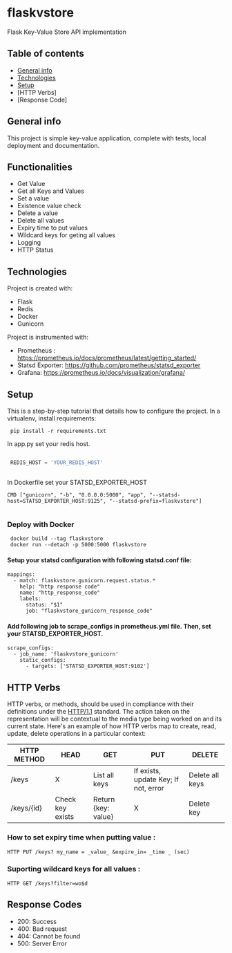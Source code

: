 # flaskvstore
Flask Key-Value Store API implementation


## Table of contents
* [General info](#general-info)
* [Technologies](#technologies)
* [Setup](#setup)
* [HTTP Verbs]
* [Response Code]

## General info
This project is simple key-value application, complete with tests, local deployment and documentation.


## Functionalities
  * Get Value
  * Get all Keys and Values
  * Set a value
  * Existence value check
  * Delete a value
  * Delete all values
  * Expiry time to put values
  * Wildcard keys for geting all values
  * Logging
  * HTTP Status
	
## Technologies
Project is created with:
* Flask
* Redis
* Docker
* Gunicorn

Project is instrumented with:
- Prometheus : https://prometheus.io/docs/prometheus/latest/getting_started/
- Statsd Exporter: https://github.com/prometheus/statsd_exporter
- Grafana: https://prometheus.io/docs/visualization/grafana/
	
## Setup
This is a step-by-step tutorial that details how to configure the project.
In a virtualenv, install requirements:

```
 pip install -r requirements.txt
```

In app.py set your redis host.


```python

 REDIS_HOST = 'YOUR_REDIS_HOST'
 
```

In Dockerfile set your STATSD_EXPORTER_HOST

```
CMD ["gunicorn", "-b", "0.0.0.0:5000", "app", "--statsd-host=STATSD_EXPORTER_HOST:9125", "--statsd-prefix=flaskvstore"]
 
```



### Deploy with Docker

```
 docker build --tag flaskvstore
 docker run --detach -p 5000:5000 flaskvstore
```

#### Setup your statsd configuration  with following statsd.conf file:  

```
mappings:
  - match: flaskvstore.gunicorn.request.status.*
    help: "http response code"
    name: "http_response_code"
    labels:
      status: "$1"
      job: "flaskvstore_gunicorn_response_code"

```

#### Add following job to scrape_configs in prometheus.yml file. Then, set your STATSD_EXPORTER_HOST.

```
scrape_configs:
  - job_name: 'flaskvstore_gunicorn'
    static_configs:
      - targets: ['STATSD_EXPORTER_HOST:9102']

```


## HTTP Verbs

HTTP verbs, or methods, should be used in compliance with their definitions under the [HTTP/1.1](http://www.w3.org/Protocols/rfc2616/rfc2616-sec9.html) standard.
The action taken on the representation will be contextual to the media type being worked on and its current state. Here's an example of how HTTP verbs map to create, read, update, delete operations in a particular context:

| HTTP METHOD | HEAD            | GET       | PUT         | DELETE |
| ----------- | --------------- | --------- | ----------- | ------ |
| /keys       |        X        | List all keys |If exists, update Key; If not, error| Delete all keys |
| /keys/{id}  | Check key exists           | Return {key: value}  | X | Delete key |


### How to set expiry time when putting value : 
```
HTTP PUT /keys? my_name = _value_ &expire_in= _time _ (sec)

```
### Suporting wildcard keys for all values : 
```
HTTP GET /keys?filter=wo$d

```

## Response Codes 

- 200: Success
- 400: Bad request
- 404: Cannot be found
- 500: Server Error


